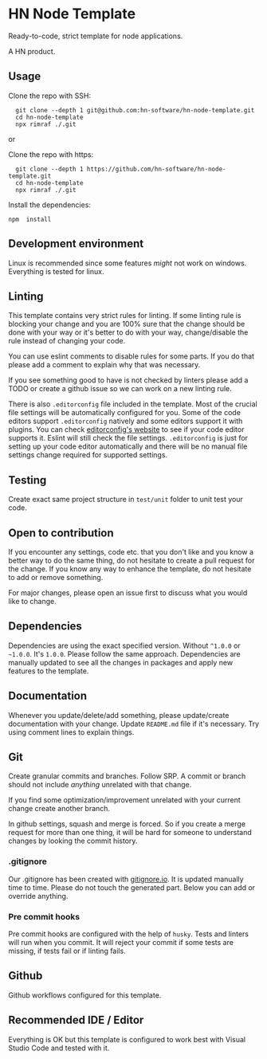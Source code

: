 # HN Node Template

Ready-to-code, strict template for node applications.

A HN product.

## Usage

Clone the repo with SSH:

```
  git clone --depth 1 git@github.com:hn-software/hn-node-template.git
  cd hn-node-template
  npx rimraf ./.git
```
or

Clone the repo with https:

```
  git clone --depth 1 https://github.com/hn-software/hn-node-template.git
  cd hn-node-template
  npx rimraf ./.git
```

Install the dependencies:

```
npm  install
```

## Development environment

Linux is recommended since some features *might* not work on windows. Everything is tested for linux.

## Linting

This template contains very strict rules for linting. If some linting rule is blocking your change and you are 100% sure that the change should be done with your way or it's better to do with your way, change/disable the rule instead of changing your code.

You can use eslint comments to disable rules for some parts. If you do that please add a comment to explain why that was necessary.

If you see something good to have is not checked by linters please add a TODO or create a github issue so we can work on a new linting rule.

There is also `.editorconfig` file included in the template. Most of the crucial file settings will be automatically configured for you. Some of the code editors support `.editorconfig` natively and some editors support it with plugins. You can check [editorconfig's website](https://editorconfig.org/) to see if your code editor supports it. Eslint will still check the file settings. `.editorconfig` is just for setting up your code editor automatically and there will be no manual file settings change required for supported settings.

## Testing

Create exact same project structure in `test/unit` folder to unit test your code.

## Open to contribution

If you encounter any settings, code etc. that you don't like and you know a better way to do the same thing, do not hesitate to create a pull request for the change. If you know any way to enhance the template, do not hesitate to add or remove something.

For major changes, please open an issue first to discuss what you would like to change.

## Dependencies

Dependencies are using the exact specified version. Without `^1.0.0` or `~1.0.0`. It's `1.0.0`. Please follow the same approach. Dependencies are manually updated to see all the changes in packages and apply new features to the template.

## Documentation

Whenever you update/delete/add something, please update/create documentation with your change. Update `README.md` file if it's necessary. Try using comment lines to explain things.

## Git

Create granular commits and branches. Follow SRP. A commit or branch should not include *anything* unrelated with that change.

If you find some optimization/improvement unrelated with your current change create another branch.

In github settings, squash and merge is forced. So if you create a merge request for more than one thing, it will be hard for someone to understand changes by looking the commit history.

### .gitignore

Our .gitignore has been created with [gitignore.io](https://www.toptal.com/developers/gitignore). It is updated manually time to time. Please do not touch the generated part. Below you can add or override anything.

### Pre commit hooks

Pre commit hooks are configured with the help of `husky`. Tests and linters will run when you commit. It will reject your commit if some tests are missing, if tests fail or if linting fails.

## Github

Github workflows configured for this template.

## Recommended IDE / Editor

Everything is OK but this template is configured to work best with Visual Studio Code and tested with it.
